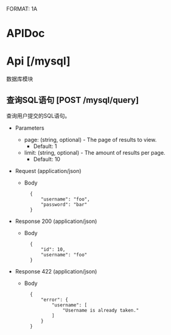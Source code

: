 FORMAT: 1A

# APIDoc

# Api [/mysql]
数据库模块

## 查询SQL语句 [POST /mysql/query]
查询用户提交的SQL语句。

+ Parameters
    + page: (string, optional) - The page of results to view.
        + Default: 1
    + limit: (string, optional) - The amount of results per page.
        + Default: 10

+ Request (application/json)
    + Body

            {
                "username": "foo",
                "password": "bar"
            }

+ Response 200 (application/json)
    + Body

            {
                "id": 10,
                "username": "foo"
            }

+ Response 422 (application/json)
    + Body

            {
                "error": {
                    "username": [
                        "Username is already taken."
                    ]
                }
            }